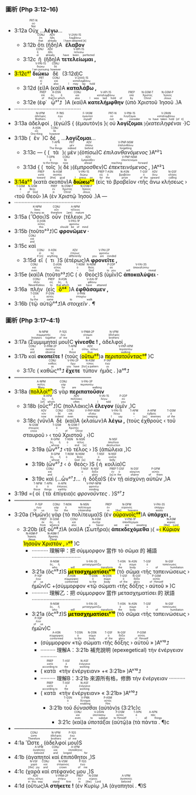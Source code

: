 ### 圖析 (Php 3:12–16)
- <rt>3:12a</rt> <RUBY><ruby><ruby>Οὐχ<rt>Not</rt></ruby><rt>οὐ</rt></ruby><rt>PRT-N</rt></RUBY> ...**λέγω**...
	- <rt>3:12b</rt> <RUBY><ruby><ruby>ὅτι<rt>that</rt></ruby><rt>ὅτι</rt></ruby><rt>CONJ</rt></RUBY> (<RUBY><ruby><ruby>ἤδη<rt>already</rt></ruby><rt>ἤδη</rt></ruby><rt>ADV</rt></RUBY>)A <RUBY><ruby><ruby><strong>ἔλαβον</strong><rt>I have obtained [it]</rt></ruby><rt>λαμβάνω</rt></ruby><rt>V-2AAI-1S</rt></RUBY> 
	- <rt>3:12c</rt> <RUBY><ruby><ruby>ἢ<rt>or</rt></ruby><rt>ἤ</rt></ruby><rt>CONJ</rt></RUBY> (<RUBY><ruby><ruby>ἤδη<rt>already</rt></ruby><rt>ἤδη</rt></ruby><rt>ADV</rt></RUBY>)A <RUBY><ruby><ruby><strong>τετελείωμαι ,</strong><rt>have been perfected</rt></ruby><rt>τελειόω</rt></ruby><rt>V-RPI-1S</rt></RUBY> 
- <mark><rt>3:12c</rt>°¹</mark> <RUBY><ruby><ruby><strong>διώκω</strong><rt>I am pursuing</rt></ruby><rt>διώκω</rt></ruby><rt>V-PAI-1S</rt></RUBY> <RUBY><ruby><ruby>δὲ<rt>however</rt></ruby><rt>δέ</rt></ruby><rt>CONJ</rt></RUBY> (<rt>3:12d</rt>)C
	- <rt>3:12d</rt> (<RUBY><ruby><ruby>εἰ<rt>if</rt></ruby><rt>εἰ</rt></ruby><rt>PRT</rt></RUBY>)A (<RUBY><ruby><ruby>καὶ<rt>also</rt></ruby><rt>καί</rt></ruby><rt>CONJ</rt></RUBY>)A <RUBY><ruby><ruby><strong>καταλάβω ,</strong><rt>I may lay hold</rt></ruby><rt>καταλαμβάνω</rt></ruby><rt>V-2AAS-1S</rt></RUBY> 
	- <rt>3:12e</rt> (<RUBY><ruby><ruby>ἐφ᾽<rt>of</rt></ruby><rt>ἐπί</rt></ruby><rt>PREP</rt></RUBY> <RUBY><ruby><ruby>ᾧ°¹⮥<rt>that for which</rt></ruby><rt>ὅς, ἥ</rt></ruby><rt>R-DSN</rt></RUBY>)A (<RUBY><ruby><ruby>καὶ<rt>also</rt></ruby><rt>καί</rt></ruby><rt>CONJ</rt></RUBY>)A <RUBY><ruby><ruby><strong>κατελήμφθην</strong><rt>I was laid hold of</rt></ruby><rt>καταλαμβάνω</rt></ruby><rt>V-API-1S</rt></RUBY> (<RUBY><ruby><ruby>ὑπὸ<rt>by</rt></ruby><rt>ὑπό</rt></ruby><rt>PREP</rt></RUBY> <RUBY><ruby><ruby>Χριστοῦ<rt>Christ</rt></ruby><rt>Χριστός</rt></ruby><rt>N-GSM-T</rt></RUBY> <RUBY><ruby><ruby>Ἰησοῦ .<rt>Jesus</rt></ruby><rt>Ἰησοῦς</rt></ruby><rt>N-GSM-P</rt></RUBY>)A
- ·············································
- <rt>3:13a</rt> <RUBY><ruby><ruby>ἀδελφοί ,<rt>Brothers</rt></ruby><rt>ἀδελφός</rt></ruby><rt>N-VPM</rt></RUBY> (<RUBY><ruby><ruby>ἐγὼ<rt>I</rt></ruby><rt>ἐγώ</rt></ruby><rt>P-1NS</rt></RUBY>)S { (<RUBY><ruby><ruby>ἐμαυτὸν<rt>myself</rt></ruby><rt>ἐμαυτοῦ</rt></ruby><rt>F-1ASM</rt></RUBY>)s }⦇ <RUBY><ruby><ruby>οὐ<rt>not</rt></ruby><rt>οὐ</rt></ruby><rt>PRT-N</rt></RUBY> <RUBY><ruby><ruby><strong>λογίζομαι</strong><rt>do consider</rt></ruby><rt>λογίζομαι</rt></ruby><rt>V-PNI-1S</rt></RUBY> ⦈{<RUBY><ruby><ruby><em>κατειληφέναι ·</em><rt>to have taken hold [of it]</rt></ruby><rt>καταλαμβάνω</rt></ruby><rt>V-2RAN</rt></RUBY>}C 
- <rt>3:13b</rt> (<RUBY><ruby><ruby>ἓν<rt>One thing</rt></ruby><rt>εἷς</rt></ruby><rt>A-ASN</rt></RUBY>)C <RUBY><ruby><ruby>δέ ,<rt>however</rt></ruby><rt>δέ</rt></ruby><rt>CONJ</rt></RUBY> ...<strong>λογίζομαι</strong>...
	- <rt>3:13c</rt> — { (<RUBY><ruby><ruby>τὰ<rt>The things</rt></ruby><rt>ὁ</rt></ruby><rt>T-APN</rt></RUBY>)⦇ <RUBY><ruby><ruby>μὲν<rt>indeed</rt></ruby><rt>μέν</rt></ruby><rt>PRT</rt></RUBY> ⦈(<RUBY><ruby><ruby>ὀπίσω<rt>behind</rt></ruby><rt>ὀπίσω</rt></ruby><rt>ADV</rt></RUBY>)C <RUBY><ruby><ruby><em>ἐπιλανθανόμενος</em><rt>forgetting</rt></ruby><rt>ἐπιλανθάνω</rt></ruby><rt>V-PNP-NSM</rt></RUBY> }A°²⮧
	- <rt>3:13d</rt> { (<RUBY><ruby><ruby>τοῖς<rt>to the things</rt></ruby><rt>ὁ</rt></ruby><rt>T-DPN</rt></RUBY>)⦇ <RUBY><ruby><ruby>δὲ<rt>now</rt></ruby><rt>δέ</rt></ruby><rt>CONJ</rt></RUBY> ⦈(<RUBY><ruby><ruby>ἔμπροσθεν<rt>ahead</rt></ruby><rt>ἔμπροσθεν</rt></ruby><rt>ADV</rt></RUBY>)C <RUBY><ruby><ruby><em>ἐπεκτεινόμενος ,</em><rt>reaching forward</rt></ruby><rt>ἐπεκτείνομαι</rt></ruby><rt>V-PNP-NSM</rt></RUBY> }A°²⮧
- <rt><mark>3:14a°³</mark></rt> (<RUBY><ruby><ruby>κατὰ<rt>toward</rt></ruby><rt>κατά</rt></ruby><rt>PREP</rt></RUBY> <RUBY><ruby><ruby>σκοπὸν<rt>[the] goal</rt></ruby><rt>σκοπός</rt></ruby><rt>N-ASM</rt></RUBY>)A <RUBY><ruby><ruby><mark><strong>διώκω°²</strong></mark><rt>I press on</rt></ruby><rt>διώκω</rt></ruby><rt>V-PAI-1S</rt></RUBY> (<RUBY><ruby><ruby>εἰς<rt>for</rt></ruby><rt>εἰς</rt></ruby><rt>PREP</rt></RUBY> <RUBY><ruby><ruby>τὸ<rt>the</rt></ruby><rt>ὁ</rt></ruby><rt>T-ASN</rt></RUBY> <RUBY><ruby><ruby>βραβεῖον<rt>prize</rt></ruby><rt>βραβεῖον</rt></ruby><rt>N-ASN</rt></RUBY> ‹<RUBY><ruby><ruby>τῆς<rt>of the</rt></ruby><rt>ὁ</rt></ruby><rt>T-GSF</rt></RUBY> <RUBY><ruby><ruby>ἄνω<rt>upward</rt></ruby><rt>ἄνω</rt></ruby><rt>ADV</rt></RUBY> <RUBY><ruby><ruby>κλήσεως<rt>calling</rt></ruby><rt>κλῆσις</rt></ruby><rt>N-GSF</rt></RUBY> › ‹<RUBY><ruby><ruby>τοῦ<rt>-</rt></ruby><rt>ὁ</rt></ruby><rt>T-GSM</rt></RUBY> <RUBY><ruby><ruby>Θεοῦ<rt>of God</rt></ruby><rt>θεός</rt></ruby><rt>N-GSM</rt></RUBY>› )A (<RUBY><ruby><ruby>ἐν<rt>in</rt></ruby><rt>ἐν</rt></ruby><rt>PREP</rt></RUBY> <RUBY><ruby><ruby>Χριστῷ<rt>Christ</rt></ruby><rt>Χριστός</rt></ruby><rt>N-DSM-T</rt></RUBY> <RUBY><ruby><ruby>Ἰησοῦ .<rt>Jesus</rt></ruby><rt>Ἰησοῦς</rt></ruby><rt>N-DSM-P</rt></RUBY>)A —
- ·············································
- <rt>3:15a</rt> (<RUBY><ruby><ruby>Ὅσοι<rt>As many as</rt></ruby><rt>ὅσος</rt></ruby><rt>K-NPM</rt></RUBY>)S <RUBY><ruby><ruby>οὖν<rt>therefore</rt></ruby><rt>οὖν</rt></ruby><rt>CONJ</rt></RUBY> (<RUBY><ruby><ruby>τέλειοι ,<rt>[are] mature</rt></ruby><rt>τέλειος</rt></ruby><rt>A-NPM</rt></RUBY>)C 
- <rt>3:15b</rt> (<RUBY><ruby><ruby>τοῦτο°³⮥<rt>this</rt></ruby><rt>οὗτος</rt></ruby><rt>D-ASN</rt></RUBY>)C <RUBY><ruby><ruby><strong>φρονῶμεν ·</strong><rt>should be of mind</rt></ruby><rt>φρονέω</rt></ruby><rt>V-PAS-1P</rt></RUBY> 
- <rt>3:15c</rt> <RUBY><ruby><ruby>καὶ<rt>and</rt></ruby><rt>καί</rt></ruby><rt>CONJ</rt></RUBY> 
	- <rt>3:15d</rt> <RUBY><ruby><ruby>εἴ<rt>if [in]</rt></ruby><rt>εἰ</rt></ruby><rt>CONJ</rt></RUBY> (<RUBY><ruby><ruby>τι<rt>anything</rt></ruby><rt>τις</rt></ruby><rt>X-ASN</rt></RUBY>)S (<RUBY><ruby><ruby>ἑτέρως<rt>differently</rt></ruby><rt>ἑτέρως</rt></ruby><rt>ADV</rt></RUBY>)A <RUBY><ruby><ruby><strong>φρονεῖτε ,</strong><rt>you are minded</rt></ruby><rt>φρονέω</rt></ruby><rt>V-PAI-2P</rt></RUBY> 
- <rt>3:15e</rt> (<RUBY><ruby><ruby>καὶ<rt>even</rt></ruby><rt>καί</rt></ruby><rt>CONJ</rt></RUBY>)A (<RUBY><ruby><ruby>τοῦτο°³⮥<rt>this</rt></ruby><rt>οὗτος</rt></ruby><rt>D-ASN</rt></RUBY>)C (<RUBY><ruby><ruby>ὁ<rt>-</rt></ruby><rt>ὁ</rt></ruby><rt>T-NSM</rt></RUBY> <RUBY><ruby><ruby>Θεὸς<rt>God</rt></ruby><rt>θεός</rt></ruby><rt>N-NSM</rt></RUBY>)S (<RUBY><ruby><ruby>ὑμῖν<rt>to you</rt></ruby><rt>σύ</rt></ruby><rt>P-2DP</rt></RUBY>)C <RUBY><ruby><ruby><strong>ἀποκαλύψει ·</strong><rt>will reveal</rt></ruby><rt>ἀποκαλύπτω</rt></ruby><rt>V-FAI-3S</rt></RUBY> 
- <rt>3:16a</rt> <RUBY><ruby><ruby>πλὴν<rt>Nevertheless</rt></ruby><rt>πλήν</rt></ruby><rt>CONJ</rt></RUBY> (<RUBY><ruby><ruby>εἰς<rt>to</rt></ruby><rt>εἰς</rt></ruby><rt>PREP</rt></RUBY> <RUBY><ruby><ruby><mark>ὃ°⁴</mark><rt>that which</rt></ruby><rt>ὅς, ἥ</rt></ruby><rt>R-ASN</rt></RUBY>)A <RUBY><ruby><ruby><strong>ἐφθάσαμεν ,</strong><rt>we have attained</rt></ruby><rt>φθάνω</rt></ruby><rt>V-AAI-1P</rt></RUBY> 
- <rt>3:16b</rt> (<RUBY><ruby><ruby>τῷ<rt>by the</rt></ruby><rt>ὁ</rt></ruby><rt>T-DSN</rt></RUBY> <RUBY><ruby><ruby>αὐτῷ°⁴⮥<rt>same</rt></ruby><rt>αὐτός</rt></ruby><rt>P-DSN</rt></RUBY>)A <RUBY><ruby><ruby><em>στοιχεῖν . ¶</em><rt>to walk</rt></ruby><rt>στοιχέω</rt></ruby><rt>V-PAN</rt></RUBY>

### 圖析 (Php 3:17–4:1)

- <rt>3:17a</rt> (<RUBY><ruby><ruby>Συμμιμηταί<rt>Imitators together</rt></ruby><rt>συμμιμητής</rt></ruby><rt>N-NPM</rt></RUBY> <RUBY><ruby><ruby>μου<rt>of me</rt></ruby><rt>ἐγώ</rt></ruby><rt>P-1GS</rt></RUBY>)C <RUBY><ruby><ruby><strong>γίνεσθε ! ,</strong><rt>be</rt></ruby><rt>γίνομαι</rt></ruby><rt>V-PNM-2P</rt></RUBY> <RUBY><ruby><ruby>ἀδελφοί ,<rt>brothers</rt></ruby><rt>ἀδελφός</rt></ruby><rt>N-VPM</rt></RUBY> 
- <rt>3:17b</rt> <RUBY><ruby><ruby>καὶ<rt>and</rt></ruby><rt>καί</rt></ruby><rt>CONJ</rt></RUBY> <RUBY><ruby><ruby><strong>σκοπεῖτε !</strong><rt>observe</rt></ruby><rt>σκοπέω</rt></ruby><rt>V-PAM-2P</rt></RUBY> {<RUBY><ruby><ruby>τοὺς<rt>those</rt></ruby><rt>ὁ</rt></ruby><rt>T-APM</rt></RUBY> (<RUBY><ruby><ruby><mark>οὕτω°⁵</mark><rt>thus</rt></ruby><rt>οὕτω, οὕτως</rt></ruby><rt>ADV</rt></RUBY>)a <RUBY><ruby><ruby><mark><em>περιπατοῦντας°⁶</em></mark><rt>walking</rt></ruby><rt>περιπατέω</rt></ruby><rt>V-PAP-APM</rt></RUBY> }C
	- <rt>3:17c</rt> { <RUBY><ruby><ruby>καθὼς°⁵⮥<rt>as</rt></ruby><rt>καθώς</rt></ruby><rt>CONJ</rt></RUBY> <RUBY><ruby><ruby><strong>ἔχετε</strong><rt>you have</rt></ruby><rt>ἔχω</rt></ruby><rt>V-PAI-2P</rt></RUBY> <RUBY><ruby><ruby>τύπον<rt>[for] a pattern</rt></ruby><rt>τύπος</rt></ruby><rt>N-ASM</rt></RUBY> <RUBY><ruby><ruby>ἡμᾶς .<rt>us</rt></ruby><rt>ἐγώ</rt></ruby><rt>P-1AP</rt></RUBY> }a°⁶⮥
- ———————————————
- <rt>3:18a</rt> (<RUBY><ruby><ruby><mark>πολλοὶ°⁷</mark><rt>Many</rt></ruby><rt>πολύς</rt></ruby><rt>A-NPM</rt></RUBY>)S <RUBY><ruby><ruby>γὰρ<rt>for</rt></ruby><rt>γάρ</rt></ruby><rt>CONJ</rt></RUBY> <RUBY><ruby><ruby><strong>περιπατοῦσιν</strong><rt>are walking</rt></ruby><rt>περιπατέω</rt></ruby><rt>V-PAI-3P</rt></RUBY> 
	- <rt>3:18b</rt> (<RUBY><ruby><ruby>οὓς°⁷⮥<rt>[of] whom</rt></ruby><rt>ὅς, ἥ</rt></ruby><rt>R-APM</rt></RUBY>)C (<RUBY><ruby><ruby>πολλάκις<rt>often</rt></ruby><rt>πολλάκις</rt></ruby><rt>ADV</rt></RUBY>)A <RUBY><ruby><ruby><strong>ἔλεγον</strong><rt>I told</rt></ruby><rt>λέγω</rt></ruby><rt>V-IAI-1S</rt></RUBY> (<RUBY><ruby><ruby>ὑμῖν ,<rt>you</rt></ruby><rt>σύ</rt></ruby><rt>P-2DP</rt></RUBY>)C 
	- <rt>3:18c</rt> (<RUBY><ruby><ruby>νῦν<rt>now</rt></ruby><rt>νῦν</rt></ruby><rt>ADV</rt></RUBY>)A <RUBY><ruby><ruby>δὲ<rt>indeed</rt></ruby><rt>δέ</rt></ruby><rt>CONJ</rt></RUBY> (<RUBY><ruby><ruby>καὶ<rt>even</rt></ruby><rt>καί</rt></ruby><rt>CONJ</rt></RUBY>)A {<RUBY><ruby><ruby><em>κλαίων</em><rt>weeping</rt></ruby><rt>κλαίω</rt></ruby><rt>V-PAP-NSM</rt></RUBY>}A <RUBY><ruby><ruby><strong>λέγω ,</strong><rt>I say</rt></ruby><rt>λέγω</rt></ruby><rt>V-PAI-1S</rt></RUBY> (<RUBY><ruby><ruby>τοὺς<rt>-</rt></ruby><rt>ὁ</rt></ruby><rt>T-APM</rt></RUBY> <RUBY><ruby><ruby>ἐχθροὺς<rt>[as] enemies</rt></ruby><rt>ἐχθρός</rt></ruby><rt>A-APM</rt></RUBY> ‹ <RUBY><ruby><ruby>τοῦ<rt>of the</rt></ruby><rt>ὁ</rt></ruby><rt>T-GSM</rt></RUBY> <RUBY><ruby><ruby>σταυροῦ<rt>cross</rt></ruby><rt>σταυρός</rt></ruby><rt>N-GSM</rt></RUBY> › ‹ <RUBY><ruby><ruby>τοῦ<rt>-</rt></ruby><rt>ὁ</rt></ruby><rt>T-GSM</rt></RUBY> <RUBY><ruby><ruby>Χριστοῦ ,<rt>of Christ</rt></ruby><rt>Χριστός</rt></ruby><rt>N-GSM-T</rt></RUBY> ›)C
		- <rt>3:19a</rt> (<RUBY><ruby><ruby>ὧν°⁷⮥<rt>whose</rt></ruby><rt>ὅς, ἥ</rt></ruby><rt>R-GPM</rt></RUBY> ‹<RUBY><ruby><ruby>τὸ<rt>-</rt></ruby><rt>ὁ</rt></ruby><rt>T-NSN</rt></RUBY> <RUBY><ruby><ruby>τέλος<rt>end [is]</rt></ruby><rt>τέλος</rt></ruby><rt>N-NSN</rt></RUBY> › )S (<RUBY><ruby><ruby>ἀπώλεια ,<rt>destruction</rt></ruby><rt>ἀπώλεια</rt></ruby><rt>N-NSF</rt></RUBY>)C 
		- <rt>3:19b</rt> (<RUBY><ruby><ruby>ὧν°⁷⮥<rt>whose</rt></ruby><rt>ὅς, ἥ</rt></ruby><rt>R-GPM</rt></RUBY> ‹<RUBY><ruby><ruby>ὁ<rt>-</rt></ruby><rt>ὁ</rt></ruby><rt>T-NSM</rt></RUBY> <RUBY><ruby><ruby>θεὸς<rt>God [is]</rt></ruby><rt>θεός</rt></ruby><rt>N-NSM</rt></RUBY>› )S (<RUBY><ruby><ruby>ἡ<rt>the</rt></ruby><rt>ὁ</rt></ruby><rt>T-NSF</rt></RUBY> <RUBY><ruby><ruby>κοιλία<rt>belly</rt></ruby><rt>κοιλία</rt></ruby><rt>N-NSF</rt></RUBY>)C
		- <rt>3:19c</rt> <RUBY><ruby><ruby>καὶ<rt>and</rt></ruby><rt>καί</rt></ruby><rt>CONJ</rt></RUBY> (...ὧν°⁷⮥... <RUBY><ruby><ruby>ἡ<rt>-</rt></ruby><rt>ὁ</rt></ruby><rt>T-NSF</rt></RUBY> <RUBY><ruby><ruby>δόξα<rt>glory</rt></ruby><rt>δόξα</rt></ruby><rt>N-NSF</rt></RUBY>)S (<RUBY><ruby><ruby>ἐν<rt>[is] in</rt></ruby><rt>ἐν</rt></ruby><rt>PREP</rt></RUBY> <RUBY><ruby><ruby>τῇ<rt>the</rt></ruby><rt>ὁ</rt></ruby><rt>T-DSF</rt></RUBY> <RUBY><ruby><ruby>αἰσχύνῃ<rt>shame</rt></ruby><rt>αἰσχύνη</rt></ruby><rt>N-DSF</rt></RUBY> <RUBY><ruby><ruby>αὐτῶν ,<rt>of them</rt></ruby><rt>αὐτός</rt></ruby><rt>P-GPM</rt></RUBY>)A 
- <rt>3:19d</rt> ={<RUBY><ruby><ruby>οἱ<rt>those</rt></ruby><rt>ὁ</rt></ruby><rt>T-NPM</rt></RUBY> (<RUBY><ruby><ruby>τὰ<rt>things</rt></ruby><rt>ὁ</rt></ruby><rt>T-APN</rt></RUBY> <RUBY><ruby><ruby>ἐπίγεια<rt>earthly</rt></ruby><rt>ἐπίγειος</rt></ruby><rt>A-APN</rt></RUBY>)c <RUBY><ruby><ruby><em>φρονοῦντες .</em><rt>minding</rt></ruby><rt>φρονέω</rt></ruby><rt>V-PAP-NPM</rt></RUBY> }S°⁷⮥
- ———————————————
- <rt>3:20a</rt> (<RUBY><ruby><ruby>Ἡμῶν<rt>Of us</rt></ruby><rt>ἐγώ</rt></ruby><rt>P-1GP</rt></RUBY>)⦇ <RUBY><ruby><ruby>γὰρ<rt>for</rt></ruby><rt>γάρ</rt></ruby><rt>CONJ</rt></RUBY> (<RUBY><ruby><ruby>τὸ<rt>the</rt></ruby><rt>ὁ</rt></ruby><rt>T-NSN</rt></RUBY> <RUBY><ruby><ruby>πολίτευμα<rt>citizenship</rt></ruby><rt>πολίτευμα</rt></ruby><rt>N-NSN</rt></RUBY>)S (<RUBY><ruby><ruby>ἐν<rt>in</rt></ruby><rt>ἐν</rt></ruby><rt>PREP</rt></RUBY> <RUBY><ruby><ruby><mark>οὐρανοῖς°⁸</mark><rt>[the] heavens</rt></ruby><rt>οὐρανός</rt></ruby><rt>N-DPM</rt></RUBY>)A <RUBY><ruby><ruby><strong>ὑπάρχει ,</strong><rt>exists</rt></ruby><rt>ὑπάρχω</rt></ruby><rt>V-PAI-3S</rt></RUBY> 
	- <rt>3:20b</rt> (<RUBY><ruby><ruby>ἐξ<rt>from</rt></ruby><rt>ἐκ</rt></ruby><rt>PREP</rt></RUBY> <RUBY><ruby><ruby>οὗ°⁸⮥<rt>whence</rt></ruby><rt>ὅς, ἥ</rt></ruby><rt>R-GSM</rt></RUBY>)A (<RUBY><ruby><ruby>καὶ<rt>also</rt></ruby><rt>καί</rt></ruby><rt>CONJ</rt></RUBY>)A (<RUBY><ruby><ruby>Σωτῆρα<rt>a Savior</rt></ruby><rt>σωτήρ</rt></ruby><rt>N-ASM</rt></RUBY>)⦇ <RUBY><ruby><ruby><strong>ἀπεκδεχόμεθα</strong><rt>we are awaiting</rt></ruby><rt>ἀπεκδέχομαι</rt></ruby><rt>V-PNI-1P</rt></RUBY> ⦈( =<mark>‹ <RUBY><ruby><ruby>Κύριον<rt>[the] Lord</rt></ruby><rt>κύριος</rt></ruby><rt>N-ASM</rt></RUBY> <RUBY><ruby><ruby>Ἰησοῦν<rt>Jesus</rt></ruby><rt>Ἰησοῦς</rt></ruby><rt>N-ASM-P</rt></RUBY> <RUBY><ruby><ruby>Χριστόν ,<rt>Christ</rt></ruby><rt>Χριστός</rt></ruby><rt>N-ASM-T</rt></RUBY> ›°⁹</mark> )C
		- ··········· 理解甲：把 σύμμορφον 當作 τὸ σῶμα 的 補語 ·································
		- <rt>3:21a</rt> (<RUBY><ruby><ruby>ὃς°⁹⮥<rt>who</rt></ruby><rt>ὅς, ἥ</rt></ruby><rt>R-NSM</rt></RUBY>)S <RUBY><ruby><ruby><mark><strong>μετασχηματίσει°¹⁰</strong></mark><rt>will transform</rt></ruby><rt>μετασχηματίζω</rt></ruby><rt>V-FAI-3S</rt></RUBY> (<RUBY><ruby><ruby>τὸ<rt>the</rt></ruby><rt>ὁ</rt></ruby><rt>T-ASN</rt></RUBY> <RUBY><ruby><ruby>σῶμα<rt>body</rt></ruby><rt>σῶμα</rt></ruby><rt>N-ASN</rt></RUBY> ‹<RUBY><ruby><ruby>τῆς<rt>-</rt></ruby><rt>ὁ</rt></ruby><rt>T-GSF</rt></RUBY> <RUBY><ruby><ruby>ταπεινώσεως<rt>of humiliation</rt></ruby><rt>ταπείνωσις</rt></ruby><rt>N-GSF</rt></RUBY> › <RUBY><ruby><ruby>ἡμῶν<rt>of us</rt></ruby><rt>ἐγώ</rt></ruby><rt>P-1GP</rt></RUBY>)C +(<RUBY><ruby><ruby>σύμμορφον<rt>conformed</rt></ruby><rt>σύμμορφος</rt></ruby><rt>A-ASN</rt></RUBY> «<RUBY><ruby><ruby>τῷ<rt>to the</rt></ruby><rt>ὁ</rt></ruby><rt>T-DSN</rt></RUBY> <RUBY><ruby><ruby>σώματι<rt>body</rt></ruby><rt>σῶμα</rt></ruby><rt>N-DSN</rt></RUBY> ‹<RUBY><ruby><ruby>τῆς<rt>of the</rt></ruby><rt>ὁ</rt></ruby><rt>T-GSF</rt></RUBY> <RUBY><ruby><ruby>δόξης<rt>glory</rt></ruby><rt>δόξα</rt></ruby><rt>N-GSF</rt></RUBY> › <RUBY><ruby><ruby>αὐτοῦ<rt>of Himself</rt></ruby><rt>αὐτός</rt></ruby><rt>P-GSM</rt></RUBY> » )C 
		- ··········· 理解乙：把 σύμμορφον 當作 μετασχηματίσει 的 狀語 ·································
		- <rt>3:21a</rt> (<RUBY><ruby><ruby>ὃς°⁹⮥<rt>who</rt></ruby><rt>ὅς, ἥ</rt></ruby><rt>R-NSM</rt></RUBY>)S <RUBY><ruby><ruby><mark><strong>μετασχηματίσει°¹⁰</strong></mark><rt>will transform</rt></ruby><rt>μετασχηματίζω</rt></ruby><rt>V-FAI-3S</rt></RUBY> (<RUBY><ruby><ruby>τὸ<rt>the</rt></ruby><rt>ὁ</rt></ruby><rt>T-ASN</rt></RUBY> <RUBY><ruby><ruby>σῶμα<rt>body</rt></ruby><rt>σῶμα</rt></ruby><rt>N-ASN</rt></RUBY> ‹<RUBY><ruby><ruby>τῆς<rt>-</rt></ruby><rt>ὁ</rt></ruby><rt>T-GSF</rt></RUBY> <RUBY><ruby><ruby>ταπεινώσεως<rt>of humiliation</rt></ruby><rt>ταπείνωσις</rt></ruby><rt>N-GSF</rt></RUBY> › <RUBY><ruby><ruby>ἡμῶν<rt>of us</rt></ruby><rt>ἐγώ</rt></ruby><rt>P-1GP</rt></RUBY>)C 
			- (<RUBY><ruby><ruby>σύμμορφον<rt>conformed</rt></ruby><rt>σύμμορφος</rt></ruby><rt>A-ASN</rt></RUBY> «<RUBY><ruby><ruby>τῷ<rt>to the</rt></ruby><rt>ὁ</rt></ruby><rt>T-DSN</rt></RUBY> <RUBY><ruby><ruby>σώματι<rt>body</rt></ruby><rt>σῶμα</rt></ruby><rt>N-DSN</rt></RUBY> ‹<RUBY><ruby><ruby>τῆς<rt>of the</rt></ruby><rt>ὁ</rt></ruby><rt>T-GSF</rt></RUBY> <RUBY><ruby><ruby>δόξης<rt>glory</rt></ruby><rt>δόξα</rt></ruby><rt>N-GSF</rt></RUBY> › <RUBY><ruby><ruby>αὐτοῦ<rt>of Himself</rt></ruby><rt>αὐτός</rt></ruby><rt>P-GSM</rt></RUBY> » )A°¹⁰⮥
			- ·········· 理解A：<rt>3:21b</rt> 補充說明 (epexegetical) τὴν ἐνέργειαν ···········
			- (<RUBY><ruby><ruby>κατὰ<rt>according to</rt></ruby><rt>κατά</rt></ruby><rt>PREP</rt></RUBY> «<RUBY><ruby><ruby>τὴν<rt>the</rt></ruby><rt>ὁ</rt></ruby><rt>T-ASF</rt></RUBY> <RUBY><ruby><ruby>ἐνέργειαν<rt>working</rt></ruby><rt>ἐνέργεια</rt></ruby><rt>N-ASF</rt></RUBY>» +« <rt>3:21b</rt>» )A°¹⁰⮥
			- ·········· 理解B：<rt>3:21b</rt> 來源所有格，修飾 τὴν ἐνέργειαν ···········
			- (<RUBY><ruby><ruby>κατὰ<rt>according to</rt></ruby><rt>κατά</rt></ruby><rt>PREP</rt></RUBY> «<RUBY><ruby><ruby>τὴν<rt>the</rt></ruby><rt>ὁ</rt></ruby><rt>T-ASF</rt></RUBY> <RUBY><ruby><ruby>ἐνέργειαν<rt>working</rt></ruby><rt>ἐνέργεια</rt></ruby><rt>N-ASF</rt></RUBY>» « <rt>3:21b</rt>» )A°¹⁰⮥
				- <rt>3:21b</rt> <RUBY><ruby><ruby>τοῦ<rt>-</rt></ruby><rt>ὁ</rt></ruby><rt>T-GSN</rt></RUBY> <RUBY><ruby><ruby><em>δύνασθαι</em><rt>enabling</rt></ruby><rt>δύναμαι</rt></ruby><rt>V-PNN</rt></RUBY> (<RUBY><ruby><ruby>αὐτὸν<rt>Him</rt></ruby><rt>αὐτός</rt></ruby><rt>P-ASM</rt></RUBY>)s  (<rt>3:21c</rt>)c
					- <rt>3:21c</rt> (<RUBY><ruby><ruby>καὶ<rt>even</rt></ruby><rt>καί</rt></ruby><rt>CONJ</rt></RUBY>)a <RUBY><ruby><ruby><em>ὑποτάξαι</em><rt>to subdue</rt></ruby><rt>ὑποτάσσω</rt></ruby><rt>V-2AAN</rt></RUBY> (<RUBY><ruby><ruby>αὑτῷ<rt>to Himself</rt></ruby><rt>αὐτός</rt></ruby><rt>P-DSM</rt></RUBY>)a (<RUBY><ruby><ruby>τὰ<rt>-</rt></ruby><rt>ὁ</rt></ruby><rt>T-APN</rt></RUBY> <RUBY><ruby><ruby>πάντα . ¶<rt>all things</rt></ruby><rt>πᾶς</rt></ruby><rt>A-APN</rt></RUBY>)c
- ———————————————
- <rt>4:1a</rt> <RUBY><ruby><ruby>Ὥστε ,<rt>Therefore</rt></ruby><rt>ὥστε</rt></ruby><rt>CONJ</rt></RUBY> (<RUBY><ruby><ruby>ἀδελφοί<rt>brothers</rt></ruby><rt>ἀδελφός</rt></ruby><rt>N-VPM</rt></RUBY> <RUBY><ruby><ruby>μου<rt>of me</rt></ruby><rt>ἐγώ</rt></ruby><rt>P-1GS</rt></RUBY>)S 
- <rt>4:1b</rt> (<RUBY><ruby><ruby>ἀγαπητοὶ<rt>beloved</rt></ruby><rt>ἀγαπητός</rt></ruby><rt>A-VPM</rt></RUBY> <RUBY><ruby><ruby>καὶ<rt>and</rt></ruby><rt>καί</rt></ruby><rt>CONJ</rt></RUBY> <RUBY><ruby><ruby>ἐπιπόθητοι ,<rt>longed for</rt></ruby><rt>ἐπιπόθητος</rt></ruby><rt>A-VPM</rt></RUBY>)S
- <rt>4:1c</rt> (<RUBY><ruby><ruby>χαρὰ<rt>[the] joy</rt></ruby><rt>χαρά</rt></ruby><rt>N-VSF</rt></RUBY> <RUBY><ruby><ruby>καὶ<rt>and</rt></ruby><rt>καί</rt></ruby><rt>CONJ</rt></RUBY> <RUBY><ruby><ruby>στέφανός<rt>crown</rt></ruby><rt>στέφανος</rt></ruby><rt>N-VSM</rt></RUBY> <RUBY><ruby><ruby>μου ,<rt>of me</rt></ruby><rt>ἐγώ</rt></ruby><rt>P-1GS</rt></RUBY>)S 
- <rt>4:1d</rt> (<RUBY><ruby><ruby>οὕτως<rt>in this way</rt></ruby><rt>οὕτω, οὕτως</rt></ruby><rt>ADV</rt></RUBY>)A <RUBY><ruby><ruby><strong>στήκετε !</strong><rt>stand firm</rt></ruby><rt>στήκω</rt></ruby><rt>V-PAM-2P</rt></RUBY> (<RUBY><ruby><ruby>ἐν<rt>in</rt></ruby><rt>ἐν</rt></ruby><rt>PREP</rt></RUBY> <RUBY><ruby><ruby>Κυρίῳ ,<rt>[the] Lord</rt></ruby><rt>κύριος</rt></ruby><rt>N-DSM</rt></RUBY>)A (<RUBY><ruby><ruby>ἀγαπητοί . ¶<rt>beloved</rt></ruby><rt>ἀγαπητός</rt></ruby><rt>A-VPM</rt></RUBY>)S

